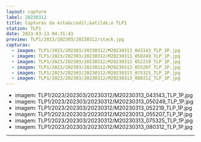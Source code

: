 ```yaml
---
layout: capture
label: 20230312
title: Capturas da esta&ccedil;&atilde;o TLP1
station: TLP1
date: 2023-03-13 04:31:43
preview: TLP1/2023/202303/20230312/stack.jpg
capturas:
  - imagem: TLP1/2023/202303/20230312/M20230313_043143_TLP_1P.jpg
  - imagem: TLP1/2023/202303/20230312/M20230313_050249_TLP_1P.jpg
  - imagem: TLP1/2023/202303/20230312/M20230313_052219_TLP_1P.jpg
  - imagem: TLP1/2023/202303/20230312/M20230313_055207_TLP_1P.jpg
  - imagem: TLP1/2023/202303/20230312/M20230313_075325_TLP_1P.jpg
  - imagem: TLP1/2023/202303/20230312/M20230313_080312_TLP_1P.jpg
---
```

  - imagem: TLP1/2023/202303/20230312/M20230313_043143_TLP_1P.jpg
  - imagem: TLP1/2023/202303/20230312/M20230313_050249_TLP_1P.jpg
  - imagem: TLP1/2023/202303/20230312/M20230313_052219_TLP_1P.jpg
  - imagem: TLP1/2023/202303/20230312/M20230313_055207_TLP_1P.jpg
  - imagem: TLP1/2023/202303/20230312/M20230313_075325_TLP_1P.jpg
  - imagem: TLP1/2023/202303/20230312/M20230313_080312_TLP_1P.jpg
---
